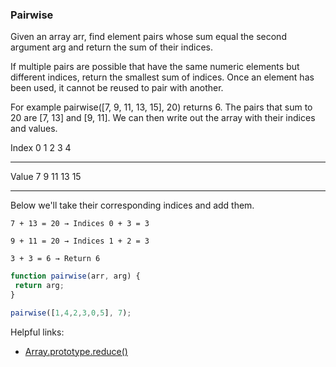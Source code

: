 ### Pairwise

Given an array arr, find element pairs whose sum equal the second argument arg and return the sum of their indices.

If multiple pairs are possible that have the same numeric elements but different indices, return the smallest sum of indices. Once an element has been used, it cannot be reused to pair with another.

For example pairwise([7, 9, 11, 13, 15], 20) returns 6. The pairs that sum to 20 are [7, 13] and [9, 11]. We can then write out the array with their indices and values.

Index
0  1  2   3   4
___
Value
7  9  11  13  15
___

Below we'll take their corresponding indices and add them.

```
7 + 13 = 20 → Indices 0 + 3 = 3

9 + 11 = 20 → Indices 1 + 2 = 3

3 + 3 = 6 → Return 6
```
```javascript
function pairwise(arr, arg) {
 return arg;
}

pairwise([1,4,2,3,0,5], 7);
```

Helpful links:

* [Array.prototype.reduce()](https://developer.mozilla.org/en-US/docs/Web/JavaScript/Reference/Global_Objects/Array/Reduce)
